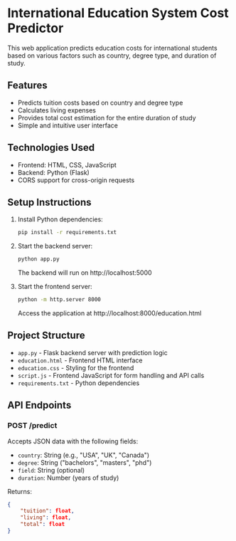 # International Education System Cost Predictor

This web application predicts education costs for international students based on various factors such as country, degree type, and duration of study.

## Features

- Predicts tuition costs based on country and degree type
- Calculates living expenses
- Provides total cost estimation for the entire duration of study
- Simple and intuitive user interface

## Technologies Used

- Frontend: HTML, CSS, JavaScript
- Backend: Python (Flask)
- CORS support for cross-origin requests

## Setup Instructions

1. Install Python dependencies:
   ```bash
   pip install -r requirements.txt
   ```

2. Start the backend server:
   ```bash
   python app.py
   ```
   The backend will run on http://localhost:5000

3. Start the frontend server:
   ```bash
   python -m http.server 8000
   ```
   Access the application at http://localhost:8000/education.html

## Project Structure

- `app.py` - Flask backend server with prediction logic
- `education.html` - Frontend HTML interface
- `education.css` - Styling for the frontend
- `script.js` - Frontend JavaScript for form handling and API calls
- `requirements.txt` - Python dependencies

## API Endpoints

### POST /predict
Accepts JSON data with the following fields:
- `country`: String (e.g., "USA", "UK", "Canada")
- `degree`: String ("bachelors", "masters", "phd")
- `field`: String (optional)
- `duration`: Number (years of study)

Returns:
```json
{
    "tuition": float,
    "living": float,
    "total": float
}
``` 